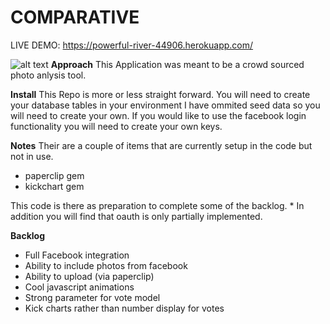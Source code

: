 # COMPARATIVE
LIVE DEMO:
https://powerful-river-44906.herokuapp.com/

![alt text](https://raw.githubusercontent.com/myztajay/myztajay.github.io/master/images/compare1.png "Logo Title Text 1")
**Approach**
This Application was meant to be a crowd sourced photo anlysis tool.

**Install**
This Repo is more or less straight forward. You will need to create your database tables in your environment
I have ommited seed data so you will need to create your own. If you would like to use the facebook login functionality 
you will need to create your own keys. 

**Notes**
Their are a couple of items that are currently setup in the code but not in use.

- paperclip gem 
- kickchart gem

This code is there as preparation to complete some of the backlog. * In addition you 
will find that oauth is only partially implemented.

**Backlog**
- Full Facebook integration
- Ability to include photos from facebook
- Ability to upload (via paperclip)
- Cool javascript animations
- Strong parameter for vote model
- Kick charts rather than number display for votes
